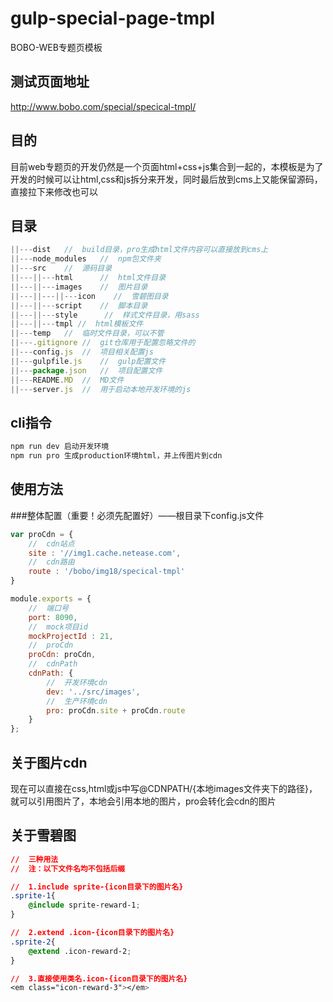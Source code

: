 # gulp-special-page-tmpl
BOBO-WEB专题页模板

## 测试页面地址
http://www.bobo.com/special/specical-tmpl/

## 目的
目前web专题页的开发仍然是一个页面html+css+js集合到一起的，本模板是为了开发的时候可以让html,css和js拆分来开发，同时最后放到cms上又能保留源码，直接拉下来修改也可以

## 目录
```javascript
||---dist   //  build目录，pro生成html文件内容可以直接放到cms上  
||---node_modules   //  npm包文件夹  
||---src    //  源码目录  
||---||---html      //  html文件目录  
||---||---images    //  图片目录
||---||---||---icon    //  雪碧图目录  
||---||---script    //  脚本目录  
||---||---style      //  样式文件目录，用sass  
||---||---tmpl //  html模板文件  
||---temp   //  临时文件目录，可以不管  
||---.gitignore //  git仓库用于配置忽略文件的  
||---config.js  //  项目相关配置js  
||---gulpfile.js    //  gulp配置文件  
||---package.json   //  项目配置文件  
||---README.MD  //  MD文件  
||---server.js  //  用于启动本地开发环境的js
```

## cli指令
```javascript
npm run dev 启动开发环境
npm run pro 生成production环境html，并上传图片到cdn
```  

## 使用方法

###整体配置（重要！必须先配置好）——根目录下config.js文件

```javascript
var proCdn = {
    //  cdn站点
    site : '//img1.cache.netease.com',
    //  cdn路由
    route : '/bobo/img18/specical-tmpl'
}

module.exports = {
    //  端口号
    port: 8090,
    //  mock项目id
    mockProjectId : 21,
    //  proCdn
    proCdn: proCdn,
    //  cdnPath
    cdnPath: {
        //  开发环境cdn
        dev: '../src/images',
        //  生产环境cdn
        pro: proCdn.site + proCdn.route
    }
};
```

## 关于图片cdn
现在可以直接在css,html或js中写@CDNPATH/{本地images文件夹下的路径}，就可以引用图片了，本地会引用本地的图片，pro会转化会cdn的图片

## 关于雪碧图
```css
//  三种用法
//  注：以下文件名均不包括后缀

//  1.include sprite-{icon目录下的图片名}
.sprite-1{
    @include sprite-reward-1;
}

//  2.extend .icon-{icon目录下的图片名}
.sprite-2{
    @extend .icon-reward-2;
}

//  3.直接使用类名.icon-{icon目录下的图片名}
<em class="icon-reward-3"></em>
```